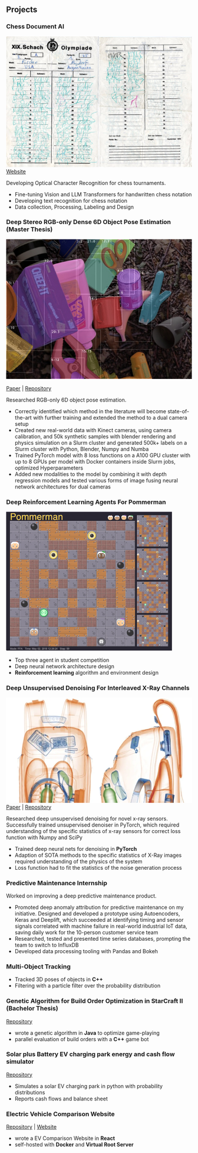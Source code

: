 ## Projects

### Chess Document AI
![Schach](/assets/img/Fischer_Score_Card.jpg)
[Website](pawnparse.com)

Developing Optical Character Recognition for chess tournaments.
- Fine-tuning Vision and LLM Transformers for handwritten chess notation
- Developing text recognition for chess notation
- Data collection, Processing, Labeling and Design

### Deep Stereo RGB-only Dense 6D Object Pose Estimation (Master Thesis)
![Pose Estimation](/assets/img/render_bboxes.jpg)

[Paper](https://github.com/janemrich/denstereo2/blob/denstereo/thesis.pdf) | [Repository](https://github.com/janemrich/denstereo2)

Researched RGB-only 6D object pose estimation.
- Correctly identified which method in the literature will become state-of-the-art with further training and extended the method to a dual camera setup
- Created new real-world data with Kinect cameras, using camera calibration, and 50k synthetic samples with blender rendering and physics simulation on a Slurm cluster and generated 500k+ labels on a Slurm cluster with Python, Blender, Numpy and Numba
- Trained PyTorch model with 8 loss functions on a A100 GPU cluster with up to 8 GPUs per model with Docker containers inside Slurm jobs, optimized Hyperparameters
- Added new modalities to the model by combining it with depth regression models and tested various forms of image fusing neural network architectures for dual cameras

### Deep Reinforcement Learning Agents For Pommerman
![Pommerman](/assets/img/pommerman.gif)
- Top three agent in student competition
- Deep neural network architecture design
- **Reinforcement learning** algorithm and environment design

### Deep Unsupervised Denoising For Interleaved X-Ray Channels
![X-ray](/assets/img/x_ray.webp)
[Paper](/assets/pdf/Demosaicing_and_Denoising_For_Interleaved_X_Ray_Channels.pdf) | [Repository](https://github.com/janemrich/cvlab)

Researched deep unsupervised denoising for novel x-ray sensors.
Successfully trained unsupervised denoiser in PyTorch, which required understanding of the specific statistics of x-ray sensors for correct loss function with Numpy and SciPy
- Trained deep neural nets for denoising in **PyTorch**
- Adaption of SOTA methods to the specific statistics of X-Ray images required understanding of the physics of the system
- Loss function had to fit the statistics of the noise generation process

### Predictive Maintenance Internship
Worked on improving a deep predictive maintenance product.

- Promoted deep anomaly attribution for predictive maintenance on my initiative. Designed and developed a prototype using Autoencoders, Keras and Deeplift, which succeeded at identifying timing and sensor signals correlated with machine failure in real-world industrial IoT data, saving daily work for the 10-person customer service team
- Researched, tested and presented time series databases, prompting the team to switch to InfluxDB
- Developed data processing tooling with Pandas and Bokeh

### Multi-Object Tracking
- Tracked 3D poses of objects in **C++**
- Filtering with a particle filter over the probability distribution

### Genetic Algorithm for Build Order Optimization in StarCraft II (Bachelor Thesis)
[Repository](https://github.com/janemrich/BOoptimizer)
- wrote a genetic algorithm in **Java** to optimize game-playing
- parallel evaluation of build orders with a **C++** game bot

### Solar plus Battery EV charging park energy and cash flow simulator
[Repository](https://github.com/janemrich/ev-solar-park)
- Simulates a solar EV charging park in python with probability distributions
- Reports cash flows and balance sheet

### Electric Vehicle Comparison Website
[Repository](https://github.com/janemrich/eautoinfo.com) | [Website](https://eautoinfo.com/)
- wrote a EV Comparison Website in **React**
- self-hosted with **Docker** and **Virtual Root Server**
